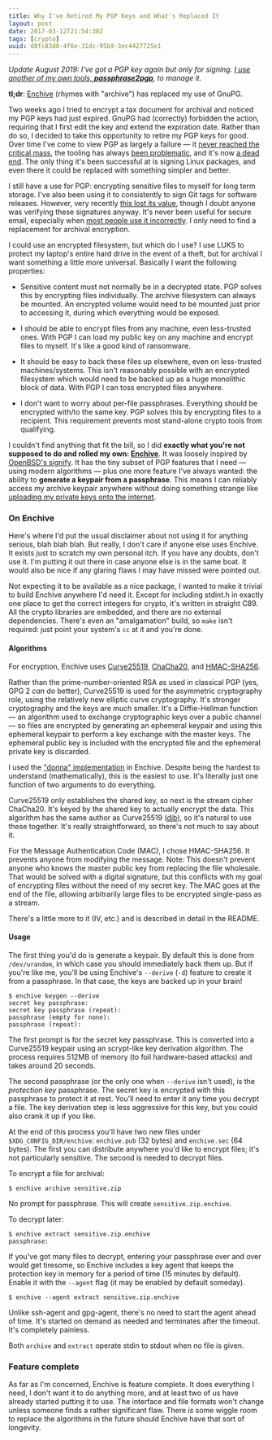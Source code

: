 ```yaml
---
title: Why I've Retired My PGP Keys and What's Replaced It
layout: post
date: 2017-03-12T21:54:38Z
tags: [crypto]
uuid: d8fc83d0-4f6e-31dc-95b9-3ec4427725e1
---
```


*Update August 2019: I've got a PGP key again but only for signing. [I
use another of my own tools, **passphrase2pgp**][p2p], to manage it.*

**tl;dr**: [Enchive][enchive] (rhymes with "archive") has replaced my
use of GnuPG.

Two weeks ago I tried to encrypt a tax document for archival and
noticed my PGP keys had just expired. GnuPG had (correctly) forbidden
the action, requiring that I first edit the key and extend the
expiration date. Rather than do so, I decided to take this opportunity
to retire my PGP keys for good. Over time I've come to view PGP as
largely a failure — it [never reached the critical mass][fv], the
tooling has always [been problematic][mg], and it's now [a dead
end][mm]. The only thing it's been successful at is signing Linux
packages, and even there it could be replaced with something simpler
and better.

I still have a use for PGP: encrypting sensitive files to myself for
long term storage. I've also been using it to consistently to sign Git
tags for software releases. However, very recently [this lost its
value][sha], though I doubt anyone was verifying these signatures
anyway. It's never been useful for secure email, especially when [most
people use it incorrectly][inline]. I only need to find a replacement
for archival encryption.

I could use an encrypted filesystem, but which do I use? I use LUKS to
protect my laptop's entire hard drive in the event of a theft, but for
archival I want something a little more universal. Basically I want the
following properties:

* Sensitive content must not normally be in a decrypted state. PGP
  solves this by encrypting files individually. The archive filesystem
  can always be mounted. An encrypted volume would need to be mounted
  just prior to accessing it, during which everything would be
  exposed.

* I should be able to encrypt files from any machine, even
  less-trusted ones. With PGP I can load my public key on any machine
  and encrypt files to myself. It's like a good kind of ransomware.

* It should be easy to back these files up elsewhere, even on
  less-trusted machines/systems. This isn't reasonably possible with an
  encrypted filesystem which would need to be backed up as a huge
  monolithic block of data. With PGP I can toss encrypted files
  anywhere.

* I don't want to worry about per-file passphrases. Everything should
  be encrypted with/to the same key. PGP solves this by encrypting
  files to a recipient. This requirement prevents most stand-alone
  crypto tools from qualifying.

I couldn't find anything that fit the bill, so I did **exactly what
you're not supposed to do and rolled my own: [Enchive][enchive]**. It
was loosely inspired by [OpenBSD's signify][signify]. It has the tiny
subset of PGP features that I need — using modern algorithms — plus
one more feature I've always wanted: the ability to **generate a
keypair from a passphrase**. This means I can reliably access my
archive keypair anywhere without doing something strange like
[uploading my private keys onto the internet][pub].

### On Enchive

Here's where I'd put the usual disclaimer about not using it for
anything serious, blah blah blah. But really, I don't care if anyone
else uses Enchive. It exists just to scratch my own personal itch. If
you have any doubts, don't use it. I'm putting it out there in case
anyone else is in the same boat. It would also be nice if any glaring
flaws I may have missed were pointed out.

Not expecting it to be available as a nice package, I wanted to make it
trivial to build Enchive anywhere I'd need it. Except for including
stdint.h in exactly one place to get the correct integers for crypto,
it's written in straight C89. All the crypto libraries are embedded, and
there are no external dependencies. There's even an "amalgamation" build,
so `make` isn't required: just point your system's `cc` at it and you're
done.

#### Algorithms

For encryption, Enchive uses [Curve25519][curve], [ChaCha20][chacha],
and [HMAC-SHA256][hmac].

Rather than the prime-number-oriented RSA as used in classical PGP
(yes, GPG 2 *can* do better), Curve25519 is used for the asymmetric
cryptography role, using the relatively new elliptic curve
cryptography. It's stronger cryptography and the keys are *much*
smaller. It's a Diffie-Hellman function — an algorithm used to
exchange cryptographic keys over a public channel — so files are
encrypted by generating an ephemeral keypair and using this ephemeral
keypair to perform a key exchange with the master keys. The ephemeral
public key is included with the encrypted file and the ephemeral
private key is discarded.

I used the ["donna" implementation][donna] in Enchive. Despite being
the hardest to understand (mathematically), this is the easiest to
use. It's literally just one function of two arguments to do
everything.

Curve25519 only establishes the shared key, so next is the stream
cipher ChaCha20. It's keyed by the shared key to actually encrypt the
data. This algorithm has the same author as Curve25519 ([djb][djb]),
so it's natural to use these together. It's really straightforward, so
there's not much to say about it.

For the Message Authentication Code (MAC), I chose HMAC-SHA256. It
prevents anyone from modifying the message. Note: This doesn't prevent
anyone who knows the master public key from replacing the file
wholesale. That would be solved with a digital signature, but this
conflicts with my goal of encrypting files without the need of my secret
key. The MAC goes at the end of the file, allowing arbitrarily large
files to be encrypted single-pass as a stream.

There's a little more to it (IV, etc.) and is described in detail in the
README.

#### Usage

The first thing you'd do is generate a keypair. By default this is done
from `/dev/urandom`, in which case you should immediately back them up.
But if you're like me, you'll be using Enchive's `--derive` (`-d`)
feature to create it from a passphrase. In that case, the keys are
backed up in your brain!

    $ enchive keygen --derive
    secret key passphrase:
    secret key passphrase (repeat):
    passphrase (empty for none):
    passphrase (repeat):

The first prompt is for the secret key passphrase. This is converted
into a Curve25519 keypair using an scrypt-like key derivation algorithm.
The process requires 512MB of memory (to foil hardware-based attacks)
and takes around 20 seconds.

The second passphrase (or the only one when `--derive` isn't used), is
the *protection key* passphrase. The secret key is encrypted with this
passphrase to protect it at rest. You'll need to enter it any time you
decrypt a file. The key derivation step is less aggressive for this key,
but you could also crank it up if you like.

At the end of this process you'll have two new files under
`$XDG_CONFIG_DIR/enchive`: `enchive.pub` (32 bytes) and `enchive.sec`
(64 bytes). The first you can distribute anywhere you'd like to encrypt
files; it's not particularly sensitive. The second is needed to decrypt
files.

To encrypt a file for archival:

    $ enchive archive sensitive.zip

No prompt for passphrase. This will create `sensitive.zip.enchive`.

To decrypt later:

    $ enchive extract sensitive.zip.enchive
    passphrase:

If you've got many files to decrypt, entering your passphrase over and
over would get tiresome, so Enchive includes a key agent that keeps
the protection key in memory for a period of time (15 minutes by
default). Enable it with the `--agent` flag (it may be enabled by
default someday).

    $ enchive --agent extract sensitive.zip.enchive

Unlike ssh-agent and gpg-agent, there's no need to start the agent
ahead of time. It's started on demand as needed and terminates after
the timeout. It's completely painless.

Both `archive` and `extract` operate stdin to stdout when no file is
given.

### Feature complete

As far as I'm concerned, Enchive is feature complete. It does
everything I need, I don't want it to do anything more, and at least
two of us have already started putting it to use. The interface and
file formats won't change unless someone finds a rather significant
flaw. There *is* some wiggle room to replace the algorithms in the
future should Enchive have that sort of longevity.


[donna]: https://github.com/agl/curve25519-donna
[inline]: https://josefsson.org/inline-openpgp-considered-harmful.html
[chacha]: https://cr.yp.to/chacha.html
[curve]: https://cr.yp.to/ecdh.html
[sha]: https://shattered.io/
[signify]: http://www.tedunangst.com/flak/post/signify
[mg]: https://blog.cryptographyengineering.com/2014/08/13/whats-matter-with-pgp/
[fv]: https://blog.filippo.io/giving-up-on-long-term-pgp/
[mm]: https://moxie.org/blog/gpg-and-me/
[pub]: /blog/2012/06/24/
[enchive]: https://github.com/skeeto/enchive
[djb]: https://cr.yp.to/djb.html
[hmac]: https://tools.ietf.org/html/rfc2104
[p2p]: /blog/2019/07/10/
